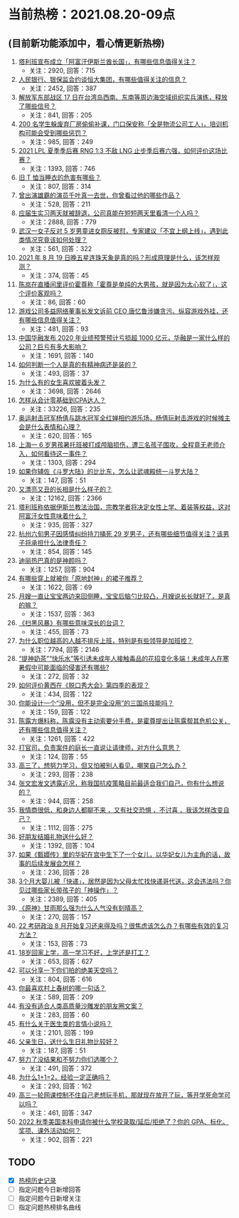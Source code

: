 # 当前热榜：2021.08.20-09点
## (目前新功能添加中，看心情更新热榜)
1. [塔利班宣布成立「阿富汗伊斯兰酋长国」，有哪些信息值得关注？](https://www.zhihu.com/question/480949155)
    * 关注：2920, 回答：715
2. [人民银行、银保监会约谈恒大集团，有哪些值得关注的信息？](https://www.zhihu.com/question/480987941)
    * 关注：2452, 回答：387
3. [解放军东部战区 17 日在台湾岛西南、东南等周边海空域组织实兵演练，释放了哪些信号？](https://www.zhihu.com/question/481014264)
    * 关注：841, 回答：205
4. [200 名学生躲废弃厂房偷偷补课，门口保安称「全是物流公司工人」，培训机构可能会受到哪些惩罚？](https://www.zhihu.com/question/480196401)
    * 关注：985, 回答：249
5. [2021 LPL 夏季季后赛 RNG 1:3 不敌 LNG 止步季后赛六强，如何评价这场比赛？](https://www.zhihu.com/question/480955278)
    * 关注：1393, 回答：746
6. [旧 T 恤当睡衣的危害有哪些？](https://www.zhihu.com/question/37056888)
    * 关注：807, 回答：314
7. [曾出演雄霸的演员千叶真一去世，你曾看过他的哪些作品？](https://www.zhihu.com/question/481022681)
    * 关注：528, 回答：211
8. [应届生实习两天就被辞退，公司真能在短短两天里看清一个人吗？](https://www.zhihu.com/question/420209642)
    * 关注：2888, 回答：779
9. [武汉一女子反对 5 岁男童进女厕反被怼，专家建议「不宜上纲上线」，遇到此类情况究竟该如何处理？](https://www.zhihu.com/question/480898426)
    * 关注：561, 回答：322
10. [2021 年 8 月 19 日晚五星连珠天象是真的吗？形成原理是什么，该怎样观测？](https://www.zhihu.com/question/480865284)
    * 关注：374, 回答：45
11. [陈岚在直播间里评价霍尊称「霍尊是单纯的大男孩，就是因为太心软了」，这个评价客观吗？](https://www.zhihu.com/question/480950001)
    * 关注：86, 回答：60
12. [游戏公司多益网络董事长发文诉前 CEO 唐忆鲁涉嫌贪污、纵容游戏外挂，还有哪些信息值得关注？](https://www.zhihu.com/question/480929466)
    * 关注：481, 回答：93
13. [中国华融发布 2020 年业绩预警预计亏损超 1000 亿元，华融是一家什么样的公司？巨亏有多大影响？](https://www.zhihu.com/question/480767375)
    * 关注：1691, 回答：140
14. [如何判断一个人是真的有精神病还是装的？](https://www.zhihu.com/question/20705802)
    * 关注：493, 回答：37
15. [为什么有的女生喜欢披着头发？](https://www.zhihu.com/question/351211101)
    * 关注：3698, 回答：2646
16. [怎样从会计零基础到CPA达人？](https://www.zhihu.com/question/35538633)
    * 关注：33226, 回答：235
17. [奥运射击冠军杨倩与跳水冠军全红婵相约游乐场，杨倩玩射击游戏的时候摊主会是什么表情和心理？](https://www.zhihu.com/question/480590333)
    * 关注：620, 回答：165
18. [上海一 6 岁男孩暑托班被打成颅脑损伤，遭三名孩子围攻，全程竟无老师介入，如何看待这一事件？](https://www.zhihu.com/question/480575599)
    * 关注：1303, 回答：294
19. [如果你辅佐《斗罗大陆》的比比东，怎么让武魂殿统一斗罗大陆？](https://www.zhihu.com/question/474902312)
    * 关注：147, 回答：51
20. [又漂亮又丑的长相是什么样子的？](https://www.zhihu.com/question/323389488)
    * 关注：12162, 回答：2366
21. [塔利班称依据伊斯兰教法治国，宗教学者将决定女性上学、着装等权益，这对阿富汗女性意味着什么？](https://www.zhihu.com/question/480920553)
    * 关注：935, 回答：327
22. [杭州六旬男子因感情纠纷持刀捅死 29 岁男子，还有哪些细节值得关注？该男子将承担什么法律责任？](https://www.zhihu.com/question/480835857)
    * 关注：854, 回答：145
23. [迪丽热巴真的是神颜吗？](https://www.zhihu.com/question/447080749)
    * 关注：1257, 回答：904
24. [有哪些穿上就被你「原地封神」的裙子推荐？](https://www.zhihu.com/question/464079109)
    * 关注：1622, 回答：69
25. [月嫂一直让宝宝两边来回侧睡，宝宝后脑勺比较凸，月嫂说长长就好了，是真的嘛？](https://www.zhihu.com/question/356757911)
    * 关注：1537, 回答：363
26. [《扫黑风暴》有哪些意味深长的台词？](https://www.zhihu.com/question/480209260)
    * 关注：455, 回答：73
27. [为什么职位越高的人越不排斥上班，特别是有些领导是加班控？](https://www.zhihu.com/question/365905353)
    * 关注：7794, 回答：2146
28. [“提神奶茶”“快乐水”等引诱未成年人接触毒品的花招变化多端！未成年人在寒暑假中可能面临的侵害还有哪些?](https://www.zhihu.com/question/480727143)
    * 关注：272, 回答：32
29. [如何评价黄西在《脱口秀大会》第四季的表现？](https://www.zhihu.com/question/478734210)
    * 关注：434, 回答：122
30. [你能设计一个“没用，但不是完全没用”的三国杀技能吗？](https://www.zhihu.com/question/479921644)
    * 关注：159, 回答：122
31. [陈露方爆料称，陈露没有主动索要分手费，是霍尊提出让陈露帮其危机公关，还有哪些信息值得关注？](https://www.zhihu.com/question/480804445)
    * 关注：1261, 回答：422
32. [打官司，负责案件的庭长一直说让请律师，对方什么意思？](https://www.zhihu.com/question/472588446)
    * 关注：124, 回答：55
33. [高三了，想努力学习，但又怕被别人看见，嘲笑自己怎么办？](https://www.zhihu.com/question/480606463)
    * 关注：293, 回答：238
34. [张文宏发文透露近况，称我国抗疫策略目前最适合我们自己，你有什么想说的？](https://www.zhihu.com/question/480770702)
    * 关注：944, 回答：258
35. [我情商很低，和身边人都聊不来 ，又有社交恐惧 ，不讨喜 ，我该怎样改变自己？](https://www.zhihu.com/question/480806259)
    * 关注：1112, 回答：275
36. [好朋友结婚礼物送什么好？](https://www.zhihu.com/question/31161968)
    * 关注：1392, 回答：104
37. [如果《甄嬛传》里的华妃在宫中生下了一个女儿，以华妃女儿为主角的话，故事的后续发展会怎样？](https://www.zhihu.com/question/370287805)
    * 关注：236, 回答：28
38. [3个月大婴儿被「快递」，居然是因为父母太忙找快递哥代送，这会违法吗？你见过哪些家长带孩子的「神操作」？](https://www.zhihu.com/question/480686045)
    * 关注：2389, 回答：405
39. [《原神》甘雨那么强为什么人气没有刻晴高？](https://www.zhihu.com/question/464391717)
    * 关注：270, 回答：157
40. [22 考研政治 8 月开始复习还来得及吗？很焦虑该怎么办？有哪些有效的复习方法？](https://www.zhihu.com/question/474141406)
    * 关注：153, 回答：73
41. [18岁回家上学，高一学习不好，上学还是打工？](https://www.zhihu.com/question/479816102)
    * 关注：653, 回答：627
42. [可以分享一下你们拍的绝美天空吗？](https://www.zhihu.com/question/478075426)
    * 关注：804, 回答：616
43. [你最喜欢村上春树的哪一句话？](https://www.zhihu.com/question/353156862)
    * 关注：589, 回答：209
44. [有没有适合人类高质量沙雕发的朋友圈文案？](https://www.zhihu.com/question/480141091)
    * 关注：283, 回答：60
45. [有什么关于医生类的言情小说吗？](https://www.zhihu.com/question/266364937)
    * 关注：2101, 回答：199
46. [父亲生日，送什么生日礼物比较好？](https://www.zhihu.com/question/276867098)
    * 关注：187, 回答：51
47. [努力了没结果和不努力你们选哪个？](https://www.zhihu.com/question/478637695)
    * 关注：491, 回答：372
48. [为什么1+1=2，经验一定正确吗？](https://www.zhihu.com/question/480101555)
    * 关注：293, 回答：162
49. [高三一轮网课控制不住自己老想玩手机，那就现在放开了玩，等开学死命学可以吗？](https://www.zhihu.com/question/480601758)
    * 关注：461, 回答：347
50. [2022 秋季美国本科申请你被什么学校录取/延后/拒绝了？你的 GPA、标化、奖项、课外活动如何？](https://www.zhihu.com/question/357537746)
    * 关注：902, 回答：221
## TODO
* [x] [热榜历史记录](hot_history/AllHot.md)
* [ ] 指定问题今日新增回答
* [ ] 指定问题今日新增关注
* [ ] 指定问题热榜排名曲线
